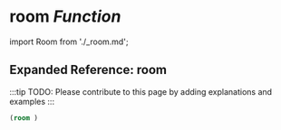 # **room** *Function*

import Room from './_room.md';

<Room />

## Expanded Reference: room

:::tip
TODO: Please contribute to this page by adding explanations and examples
:::

```lisp
(room )
```
